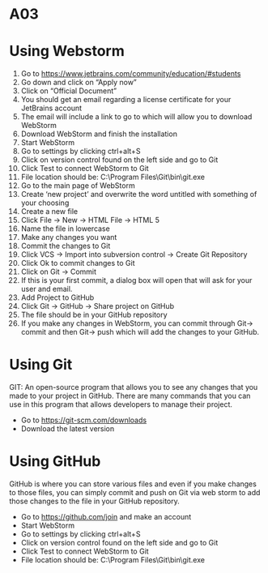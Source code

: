 # A03

# Using Webstorm
1. Go to https://www.jetbrains.com/community/education/#students
2. Go down and click on “Apply now” 
3. Click on “Official Document” 
4. You should get an email regarding a license certificate for your JetBrains account 
5. The email will include a link to go to which will allow you to download WebStorm 
6. Download WebStorm and finish the installation 
7. Start WebStorm 
8. Go to settings by clicking ctrl+alt+S 
9. Click on version control found on the left side and go to Git 
10. Click Test to connect WebStorm to Git 
11. File location should be: C:\Program Files\Git\bin\git.exe 
12. Go to the main page of WebStorm 
13. Create ‘new project’ and overwrite the word untitled with something of your choosing 
14. Create a new file 
15. Click File -> New -> HTML File -> HTML 5 
16. Name the file in lowercase 
17. Make any changes you want 
18. Commit the changes to Git 
19. Click VCS -> Import into subversion control -> Create Git Repository 
20. Click Ok to commit changes to Git 
21. Click on Git → Commit 
22. If this is your first commit, a dialog box will open that will ask for your user and email. 
23. Add Project to GitHub 
24. Click Git → GitHub → Share project on GitHub 
25. The file should be in your GitHub repository 
26. If you make any changes in WebStorm, you can commit through Git→ commit and then Git→ push which will add the changes to your GitHub.


# Using Git
GIT: An open-source program that allows you to see any changes that you made to your project in GitHub. There are many commands that you can use in this program that allows developers to manage their project.
* Go to https://git-scm.com/downloads
* Download the latest version

# Using GitHub
GitHub is where you can store various files and even if you make changes to those files, you can simply commit and push on Git via web storm to add those changes to the file in your GitHub repository.
* Go to https://github.com/join and make an account
* Start WebStorm
* Go to settings by clicking ctrl+alt+S
* Click on version control found on the left side and go to Git
* Click Test to connect WebStorm to Git
* File location should be: C:\Program Files\Git\bin\git.exe



